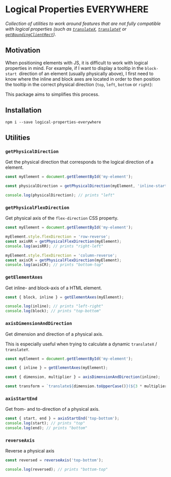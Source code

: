 # Logical Properties EVERYWHERE

_Collection of utilities to work around features that are not fully compatible with logical properties (such as [`translateX`](https://developer.mozilla.org/docs/Web/CSS/transform-function/translateX), [`translateY`](https://developer.mozilla.org/docs/Web/CSS/transform-function/translateY) or [`getBoundingClientRect`](https://developer.mozilla.org/docs/Web/API/Element/getBoundingClientRect))._

## Motivation

When positioning elements with JS, it is difficult to work with logical properties in mind. For example, if I want to display a tooltip in the `block-start `direction of an element (usually physically above), I first need to know where the inline and block axes are located in order to then position the tooltip in the correct physical direction (`top`, `left`, `bottom` or `right`):

This package aims to simplifies this process.

## Installation

```
npm i --save logical-properties-everywhere
```

## Utilities

### `getPhysicalDirection`

Get the physical direction that corresponds to the logical direction of a element.

```ts
const myElement = document.getElementById('my-element');

const physicalDirection = getPhysicalDirection(myElement, 'inline-start');

console.log(physicalDirection); // prints "left"
```

### `getPhysicalFlexDirection`

Get physical axis of the `flex-direction` CSS property.

```ts
const myElement = document.getElementById('my-element');

myElement.style.flexDirection = 'row-reverse';
const axisRR = getPhysicalFlexDirection(myElement);
console.log(axisRR); // prints "right-left"

myElement.style.flexDirection = 'column-reverse';
const axisCR = getPhysicalFlexDirection(myElement);
console.log(axisCR); // prints "bottom-top"
```

### `getElementAxes`

Get inline- and block-axis of a HTML element.

```ts
const { block, inline } = getElementAxes(myElement);

console.log(inline); // prints "left-right"
console.log(block); // prints "top-bottom"
```

### `axisDimensionAndDirection`

Get dimension and direction of a physical axis.

This is especially useful when trying to calculate a dynamic `translateX` / `translateY`.

```ts
const myElement = document.getElementById('my-element');

const { inline } = getElementAxes(myElement);

const { dimension, multiplier } = axisDimensionAndDirection(inline);

const transform = `translate${dimension.toUpperCase()}(${3 * multiplier})`;
```

### `axisStartEnd`

Get from- and to-direction of a physical axis.

```ts
const { start, end } = axisStartEnd('top-bottom');
console.log(start); // prints "top"
console.log(end); // prints "bottom"
```

### `reverseAxis`

Reverse a physical axis

```ts
const reversed = reverseAxis('top-bottom');

console.log(reversed); // prints "bottom-top"
```
